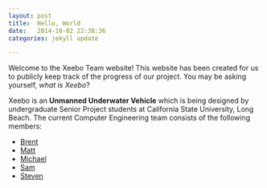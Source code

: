```yaml
---
layout: post
title:  Hello, World
date:   2014-10-02 22:38:36
categories: jekyll update

---
```


Welcome to the Xeebo Team website! This website has been created for us to publicly keep track of the progress of our project. You may be asking yourself, *what is Xeebo*?

Xeebo is an **Unmanned Underwater Vehicle** which is being designed by undergraduate Senior Project students at California State University, Long Beach. The current Computer Engineering team consists of the following members:


* [Brent](mailto:brent@xeebola.com)
* [Matt](mailto:matt@xeebola.com)
* [Michael](mailto:michael@xeebola.com)
* [Sam](mailto:sam@xeebola.com)
* [Steven](mailto:steven@xeebola.com)